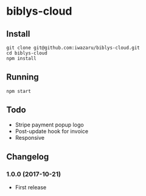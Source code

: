 # biblys-cloud

## Install

    git clone git@github.com:iwazaru/biblys-cloud.git
    cd biblys-cloud
    npm install
  
## Running

    npm start

## Todo

* Stripe payment popup logo
* Post-update hook for invoice
* Responsive

## Changelog

### 1.0.0 (2017-10-21)
* First release
